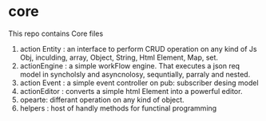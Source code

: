 # core
This repo contains Core files 
1. action Entity : an interface to perform CRUD operation on any kind of Js Obj, inculding, array, Object, String, Html Element, Map, set.
2. actionEngine : a simple workFlow engine. That executes a json req model in syncholsly and asyncnolosy, sequntially, parraly and nested.
3. action Event : a simple event controller on pub: subscriber desing model
4. actionEditor : converts a simple html Element into a powerful editor.
5. opearte: differant operation on any kind of object.
6. helpers : host of handly methods for functinal programming
